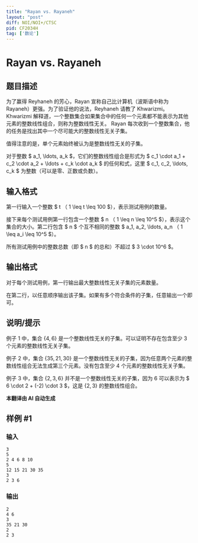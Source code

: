 ```yaml
---
title: "Rayan vs. Rayaneh"
layout: "post"
diff: NOI/NOI+/CTSC
pid: CF2034H
tag: ['数论']
---
```


# Rayan vs. Rayaneh

## 题目描述

为了赢得 Reyhaneh 的芳心，Rayan 宣称自己比计算机（波斯语中称为 Rayaneh）更强。为了验证他的说法，Reyhaneh 请教了 Khwarizmi。Khwarizmi 解释道，一个整数集合如果集合中的任何一个元素都不能表示为其他元素的整数线性组合，则称为整数线性无关。 Rayan 每次收到一个整数集合，他的任务是找出其中一个尽可能大的整数线性无关子集。

值得注意的是，单个元素始终被认为是整数线性无关的子集。

对于整数 $ a_1, \ldots, a_k $，它们的整数线性组合是形式为 $ c_1 \cdot a_1 + c_2 \cdot a_2 + \ldots + c_k \cdot a_k $ 的任何和式，这里 $ c_1, c_2, \ldots, c_k $ 为整数（可以是零、正数或负数）。

## 输入格式

第一行输入一个整数 $ t $（$ 1 \leq t \leq 100 $），表示测试用例的数量。

接下来每个测试用例第一行包含一个整数 $ n $（$ 1 \leq n \leq 10^5 $），表示这个集合的大小。第二行包含 $ n $ 个互不相同的整数 $ a_1, a_2, \ldots, a_n $（$ 1 \leq a_i \leq 10^5 $）。

所有测试用例中的整数总数（即 $ n $ 的总和）不超过 $ 3 \cdot 10^6 $。

## 输出格式

对于每个测试用例，第一行输出最大整数线性无关子集的元素数量。

在第二行，以任意顺序输出该子集。如果有多个符合条件的子集，任意输出一个即可。

## 说明/提示

例子 1 中，集合 $\{4, 6\}$ 是一个整数线性无关的子集。可以证明不存在包含至少 3 个元素的整数线性无关子集。

例子 2 中，集合 $\{35, 21, 30\}$ 是一个整数线性无关的子集，因为任意两个元素的整数线性组合无法生成第三个元素。没有包含至少 4 个元素的整数线性无关子集。

例子 3 中，集合 $\{2, 3, 6\}$ 并不是一个整数线性无关的子集，因为 6 可以表示为 $ 6 \cdot 2 + (-2) \cdot 3 $，这是 $\{2, 3\}$ 的整数线性组合。

 **本翻译由 AI 自动生成**

## 样例 #1

### 输入

```
3
5
2 4 6 8 10
5
12 15 21 30 35
3
2 3 6
```

### 输出

```
2
4 6
3
35 21 30
2
2 3
```

